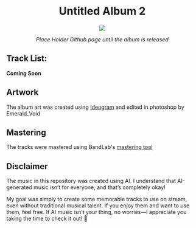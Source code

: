 <h1 align="center">Untitled Album 2</h1>
<p align="center"><img src="https://i.imgur.com/wBBrx55.png"></p>

<p align="center"><i>Place Holder Github page until the album is released</i>



## Track List:

**Coming Soon**


## Artwork
The album art was created using [Ideogram](https://ideogram.ai) and edited in photoshop by Emerald_Void

## Mastering
The tracks were mastered using BandLab's [mastering tool](https://www.bandlab.com/mastering)

## Disclaimer  

The music in this repository was created using AI. I understand that AI-generated music isn’t for everyone, and that’s completely okay!  

My goal was simply to create some memorable tracks to use on stream, even without traditional musical talent. If you enjoy them and want to use them, feel free. If AI music isn’t your thing, no worries—I appreciate you taking the time to check it out! 🎵  

